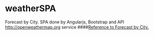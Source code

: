 # weatherSPA
Forecast by City. SPA done by Angularjs, Bootstrap and API http://openweathermap.org service
####[Reference to Forecast by City.](http://vitaliykrushinsky.github.io/weatherSPA)
